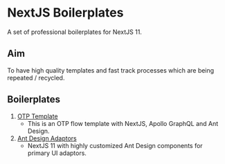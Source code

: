 # NextJS Boilerplates
A set of professional boilerplates for NextJS 11.

## Aim
To have high quality templates and fast track processes which are being repeated / recycled.

## Boilerplates

1. [OTP Template](https://github.com/Gurubalan-GIT/nextjs-otp-boilerplate)
   - This is an OTP flow template with NextJS, Apollo GraphQL and Ant Design.
2. [Ant Design Adaptors](https://github.com/Gurubalan-GIT/nextjs-antd-adapters-boilerplate)
      - NextJS 11 with highly customized Ant Design components for primary UI adaptors. 

